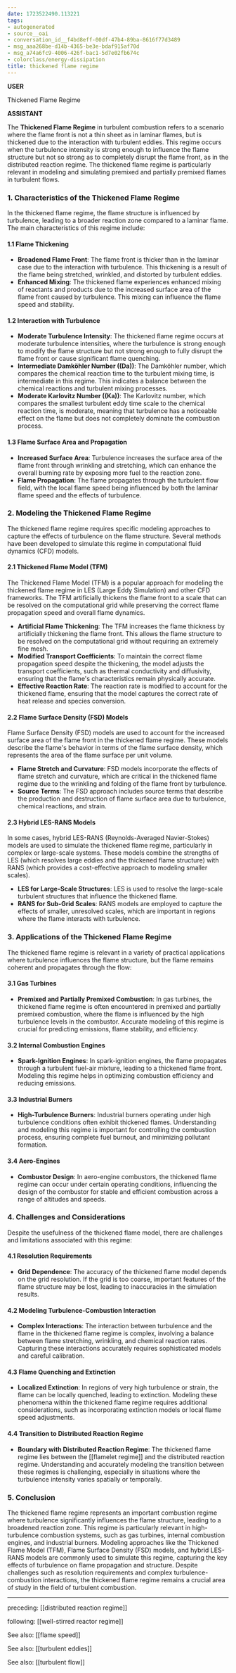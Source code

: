 ```yaml
---
date: 1723522490.113221
tags:
- autogenerated
- source__oai
- conversation_id__f4bd8eff-00df-47b4-89ba-8616f77d3489
- msg_aaa268be-d14b-4365-be3e-bdaf915af70d
- msg_a74a6fc9-4006-426f-bac1-5d7e02fb674c
- colorclass/energy-dissipation
title: thickened flame regime
---
```


**USER**

Thickened Flame Regime


**ASSISTANT**

The **Thickened Flame Regime** in turbulent combustion refers to a scenario where the flame front is not a thin sheet as in laminar flames, but is thickened due to the interaction with turbulent eddies. This regime occurs when the turbulence intensity is strong enough to influence the flame structure but not so strong as to completely disrupt the flame front, as in the distributed reaction regime. The thickened flame regime is particularly relevant in modeling and simulating premixed and partially premixed flames in turbulent flows.

### 1. **Characteristics of the Thickened Flame Regime**

In the thickened flame regime, the flame structure is influenced by turbulence, leading to a broader reaction zone compared to a laminar flame. The main characteristics of this regime include:

#### **1.1 Flame Thickening**
- **Broadened Flame Front**: The flame front is thicker than in the laminar case due to the interaction with turbulence. This thickening is a result of the flame being stretched, wrinkled, and distorted by turbulent eddies.
- **Enhanced Mixing**: The thickened flame experiences enhanced mixing of reactants and products due to the increased surface area of the flame front caused by turbulence. This mixing can influence the flame speed and stability.

#### **1.2 Interaction with Turbulence**
- **Moderate Turbulence Intensity**: The thickened flame regime occurs at moderate turbulence intensities, where the turbulence is strong enough to modify the flame structure but not strong enough to fully disrupt the flame front or cause significant flame quenching.
- **Intermediate Damköhler Number (\(Da\))**: The Damköhler number, which compares the chemical reaction time to the turbulent mixing time, is intermediate in this regime. This indicates a balance between the chemical reactions and turbulent mixing processes.
- **Moderate Karlovitz Number (\(Ka\))**: The Karlovitz number, which compares the smallest turbulent eddy time scale to the chemical reaction time, is moderate, meaning that turbulence has a noticeable effect on the flame but does not completely dominate the combustion process.

#### **1.3 Flame Surface Area and Propagation**
- **Increased Surface Area**: Turbulence increases the surface area of the flame front through wrinkling and stretching, which can enhance the overall burning rate by exposing more fuel to the reaction zone.
- **Flame Propagation**: The flame propagates through the turbulent flow field, with the local flame speed being influenced by both the laminar flame speed and the effects of turbulence.

### 2. **Modeling the Thickened Flame Regime**

The thickened flame regime requires specific modeling approaches to capture the effects of turbulence on the flame structure. Several methods have been developed to simulate this regime in computational fluid dynamics (CFD) models.

#### **2.1 Thickened Flame Model (TFM)**
The Thickened Flame Model (TFM) is a popular approach for modeling the thickened flame regime in LES (Large Eddy Simulation) and other CFD frameworks. The TFM artificially thickens the flame front to a scale that can be resolved on the computational grid while preserving the correct flame propagation speed and overall flame dynamics.

- **Artificial Flame Thickening**: The TFM increases the flame thickness by artificially thickening the flame front. This allows the flame structure to be resolved on the computational grid without requiring an extremely fine mesh.
- **Modified Transport Coefficients**: To maintain the correct flame propagation speed despite the thickening, the model adjusts the transport coefficients, such as thermal conductivity and diffusivity, ensuring that the flame's characteristics remain physically accurate.
- **Effective Reaction Rate**: The reaction rate is modified to account for the thickened flame, ensuring that the model captures the correct rate of heat release and species conversion.

#### **2.2 Flame Surface Density (FSD) Models**
Flame Surface Density (FSD) models are used to account for the increased surface area of the flame front in the thickened flame regime. These models describe the flame's behavior in terms of the flame surface density, which represents the area of the flame surface per unit volume.

- **Flame Stretch and Curvature**: FSD models incorporate the effects of flame stretch and curvature, which are critical in the thickened flame regime due to the wrinkling and folding of the flame front by turbulence.
- **Source Terms**: The FSD approach includes source terms that describe the production and destruction of flame surface area due to turbulence, chemical reactions, and strain.

#### **2.3 Hybrid LES-RANS Models**
In some cases, hybrid LES-RANS (Reynolds-Averaged Navier-Stokes) models are used to simulate the thickened flame regime, particularly in complex or large-scale systems. These models combine the strengths of LES (which resolves large eddies and the thickened flame structure) with RANS (which provides a cost-effective approach to modeling smaller scales).

- **LES for Large-Scale Structures**: LES is used to resolve the large-scale turbulent structures that influence the thickened flame.
- **RANS for Sub-Grid Scales**: RANS models are employed to capture the effects of smaller, unresolved scales, which are important in regions where the flame interacts with turbulence.

### 3. **Applications of the Thickened Flame Regime**

The thickened flame regime is relevant in a variety of practical applications where turbulence influences the flame structure, but the flame remains coherent and propagates through the flow:

#### **3.1 Gas Turbines**
- **Premixed and Partially Premixed Combustion**: In gas turbines, the thickened flame regime is often encountered in premixed and partially premixed combustion, where the flame is influenced by the high turbulence levels in the combustor. Accurate modeling of this regime is crucial for predicting emissions, flame stability, and efficiency.

#### **3.2 Internal Combustion Engines**
- **Spark-Ignition Engines**: In spark-ignition engines, the flame propagates through a turbulent fuel-air mixture, leading to a thickened flame front. Modeling this regime helps in optimizing combustion efficiency and reducing emissions.

#### **3.3 Industrial Burners**
- **High-Turbulence Burners**: Industrial burners operating under high turbulence conditions often exhibit thickened flames. Understanding and modeling this regime is important for controlling the combustion process, ensuring complete fuel burnout, and minimizing pollutant formation.

#### **3.4 Aero-Engines**
- **Combustor Design**: In aero-engine combustors, the thickened flame regime can occur under certain operating conditions, influencing the design of the combustor for stable and efficient combustion across a range of altitudes and speeds.

### 4. **Challenges and Considerations**

Despite the usefulness of the thickened flame model, there are challenges and limitations associated with this regime:

#### **4.1 Resolution Requirements**
- **Grid Dependence**: The accuracy of the thickened flame model depends on the grid resolution. If the grid is too coarse, important features of the flame structure may be lost, leading to inaccuracies in the simulation results.

#### **4.2 Modeling Turbulence-Combustion Interaction**
- **Complex Interactions**: The interaction between turbulence and the flame in the thickened flame regime is complex, involving a balance between flame stretching, wrinkling, and chemical reaction rates. Capturing these interactions accurately requires sophisticated models and careful calibration.

#### **4.3 Flame Quenching and Extinction**
- **Localized Extinction**: In regions of very high turbulence or strain, the flame can be locally quenched, leading to extinction. Modeling these phenomena within the thickened flame regime requires additional considerations, such as incorporating extinction models or local flame speed adjustments.

#### **4.4 Transition to Distributed Reaction Regime**
- **Boundary with Distributed Reaction Regime**: The thickened flame regime lies between the [[flamelet regime]] and the distributed reaction regime. Understanding and accurately modeling the transition between these regimes is challenging, especially in situations where the turbulence intensity varies spatially or temporally.

### 5. **Conclusion**

The thickened flame regime represents an important combustion regime where turbulence significantly influences the flame structure, leading to a broadened reaction zone. This regime is particularly relevant in high-turbulence combustion systems, such as gas turbines, internal combustion engines, and industrial burners. Modeling approaches like the Thickened Flame Model (TFM), Flame Surface Density (FSD) models, and hybrid LES-RANS models are commonly used to simulate this regime, capturing the key effects of turbulence on flame propagation and structure. Despite challenges such as resolution requirements and complex turbulence-combustion interactions, the thickened flame regime remains a crucial area of study in the field of turbulent combustion.


---

preceding: [[distributed reaction regime]]  


following: [[well-stirred reactor regime]]

See also: [[flame speed]]


See also: [[turbulent eddies]]


See also: [[turbulent flow]]